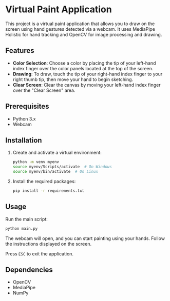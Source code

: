 # Virtual Paint Application

This project is a virtual paint application that allows you to draw on the screen using hand gestures detected via a webcam. It uses MediaPipe Holistic for hand tracking and OpenCV for image processing and drawing.

## Features

- **Color Selection**: Choose a color by placing the tip of your left-hand index finger over the color panels located at the top of the screen.
- **Drawing**: To draw, touch the tip of your right-hand index finger to your right thumb tip, then move your hand to begin sketching.
- **Clear Screen**: Clear the canvas by moving your left-hand index finger over the "Clear Screen" area.

## Prerequisites

- Python 3.x
- Webcam

## Installation

1. Create and activate a virtual environment:
   ```bash
   python -m venv myenv
   source myenv/Scripts/activate  # On Windows
   source myenv/bin/activate  # On Linux
   ```

2. Install the required packages:
   ```bash
   pip install -r requirements.txt
   ```

## Usage

Run the main script:
```bash
python main.py
```

The webcam will open, and you can start painting using your hands. 
Follow the instructions displayed on the screen.

Press `ESC` to exit the application.

## Dependencies

- OpenCV
- MediaPipe
- NumPy
